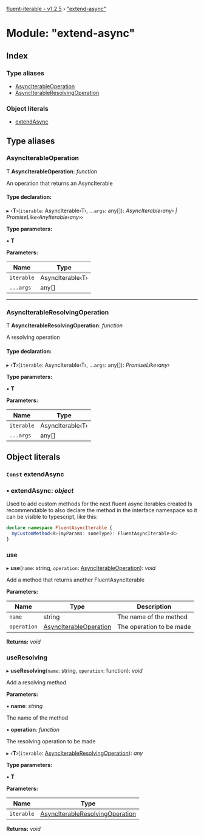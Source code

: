 [fluent-iterable - v1.2.5](../README.md) › ["extend-async"](_extend_async_.md)

# Module: "extend-async"

## Index

### Type aliases

* [AsyncIterableOperation](_extend_async_.md#asynciterableoperation)
* [AsyncIterableResolvingOperation](_extend_async_.md#asynciterableresolvingoperation)

### Object literals

* [extendAsync](_extend_async_.md#const-extendasync)

## Type aliases

###  AsyncIterableOperation

Ƭ **AsyncIterableOperation**: *function*

An operation that returns an AsyncIterable

#### Type declaration:

▸ ‹**T**›(`iterable`: AsyncIterable‹T›, ...`args`: any[]): *AsyncIterable‹any› | PromiseLike‹AnyIterable‹any››*

**Type parameters:**

▪ **T**

**Parameters:**

Name | Type |
------ | ------ |
`iterable` | AsyncIterable‹T› |
`...args` | any[] |

___

###  AsyncIterableResolvingOperation

Ƭ **AsyncIterableResolvingOperation**: *function*

A resolving operation

#### Type declaration:

▸ ‹**T**›(`iterable`: AsyncIterable‹T›, ...`args`: any[]): *PromiseLike‹any›*

**Type parameters:**

▪ **T**

**Parameters:**

Name | Type |
------ | ------ |
`iterable` | AsyncIterable‹T› |
`...args` | any[] |

## Object literals

### `Const` extendAsync

### ▪ **extendAsync**: *object*

Used to add custom methods for the next fluent async iterables created
Is recommendable to also declare the method in the interface namespace so it can be visible to typescript, like this:
```ts
declare namespace FluentAsyncIterable {
  myCustomMethod<R>(myParams: someType): FluentAsyncIterable<R>
}
```

###  use

▸ **use**(`name`: string, `operation`: [AsyncIterableOperation](_extend_async_.md#asynciterableoperation)): *void*

Add a method that returns another FluentAsyncIterable

**Parameters:**

Name | Type | Description |
------ | ------ | ------ |
`name` | string | The name of the method |
`operation` | [AsyncIterableOperation](_extend_async_.md#asynciterableoperation) | The operation to be made  |

**Returns:** *void*

###  useResolving

▸ **useResolving**(`name`: string, `operation`: function): *void*

Add a resolving method

**Parameters:**

▪ **name**: *string*

The name of the method

▪ **operation**: *function*

The resolving operation to be made

▸ ‹**T**›(`iterable`: [AsyncIterableResolvingOperation](_extend_async_.md#asynciterableresolvingoperation)): *any*

**Type parameters:**

▪ **T**

**Parameters:**

Name | Type |
------ | ------ |
`iterable` | [AsyncIterableResolvingOperation](_extend_async_.md#asynciterableresolvingoperation) |

**Returns:** *void*
